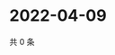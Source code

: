 # 2022-04-09

共 0 条

<!-- BEGIN WEIBO -->
<!-- 最后更新时间 Sat Apr 09 2022 02:02:30 GMT+0800 (China Standard Time) -->

<!-- END WEIBO -->
